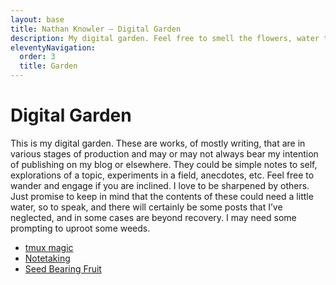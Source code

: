 ```yaml
---
layout: base
title: Nathan Knowler – Digital Garden
description: My digital garden. Feel free to smell the flowers, water the saplings, and uproot the weeds.
eleventyNavigation:
  order: 3
  title: Garden
---
```


# Digital Garden

This is my digital garden. These are works, of mostly writing, that are in
various stages of production and may or may not always bear my intention of
publishing on my blog or elsewhere. They could be simple notes to self,
explorations of a topic, experiments in a field, anecdotes, etc. Feel free to
wander and engage if you are inclined. I love to be sharpened by others. Just
promise to keep in mind that the contents of these could need a little water, so
to speak, and there will certainly be some posts that I’ve neglected, and in
some cases are beyond recovery. I may need some prompting to uproot some
weeds.

- [tmux magic](tmux-magic)
- [Notetaking](notetaking)
- [Seed Bearing Fruit](seed-bearing-fruit)
